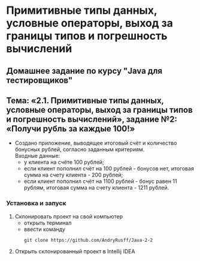 # Примитивные типы данных, условные операторы, выход за границы типов и погрешность вычислений
## Домашнее задание по курсу "Java для тестировщиков"
## Тема: «2.1. Примитивные типы данных, условные операторы, выход за границы типов и погрешность вычислений», задание №2: «Получи рубль за каждые 100!»
- Создано приложение, выводящее итоговый счёт и количество бонусных рублей, согласно заданным критериям.  
Входные данные:
	- у клиента на счёте 100 рублей;
	- если клиент пополнил счёт на 100 рублей - бонусов нет, итоговая сумма на счету клиента - 200 рублей;
	- если клиент пополнил счёт на 1100 рублей - бонус равен 11 рублям, итоговая сумма на счету клиента - 1211 рублей.

### Установка и запуск
1. Склонировать проект на свой компьютер
	- открыть терминал
	- ввести команду 
		```
		git clone https://github.com/AndryRusff/Java-2-2
		```
2. Открыть склонированный проект в Intellij IDEA
